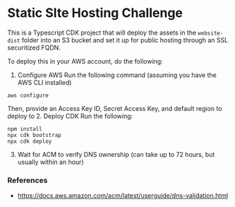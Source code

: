 # Static SIte Hosting Challenge

This is a Typescript CDK project that will deploy the assets in the `website-dist` folder into an S3 bucket and set it up for public hosting through an SSL securitized FQDN.

To deploy this in your AWS account, do the following:

1. Configure AWS
 Run the following command (assuming you have the AWS CLI installed)
 ```
 aws configure
 ```
 Then, provide an Access Key ID, Secret Access Key, and default region to deploy to
2. Deploy CDK
 Run the following:
 ```
 npm install
 npx cdk bootstrap
 npx cdk deploy
 ```
3. Wait for ACM to verify DNS ownership (can take up to 72 hours, but usually within an hour)


### References
* https://docs.aws.amazon.com/acm/latest/userguide/dns-validation.html
